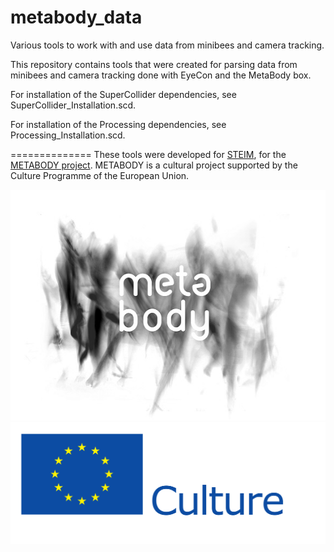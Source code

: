 metabody_data
=============

Various tools to work with and use data from minibees and camera tracking.

This repository contains tools that were created for parsing data from minibees and camera tracking done with EyeCon and the MetaBody box.

For installation of the SuperCollider dependencies, see SuperCollider_Installation.scd.

For installation of the Processing dependencies, see Processing_Installation.scd.

==============
These tools were developed for [STEIM](www.steim.org), for the [METABODY project](www.metabody.eu).
METABODY is a cultural project supported by the Culture Programme of the European Union.

![METABODY](https://github.com/sensestage/metabody_data/blob/master/META_logo_def_01-rp.jpg)
![EU LOGO](https://github.com/sensestage/metabody_data/blob/master/EU_flag_cult_EN-01.jpg)

